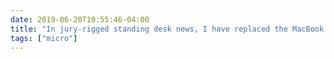 ```yaml
---
date: 2019-06-20T10:55:46-04:00
title: "In jury-rigged standing desk news, I have replaced the MacBook box my monitor was teetering on with a Yeti microphone box, and I think I’ve got the monitor at the right height now."
tags: ["micro"]
---
```

